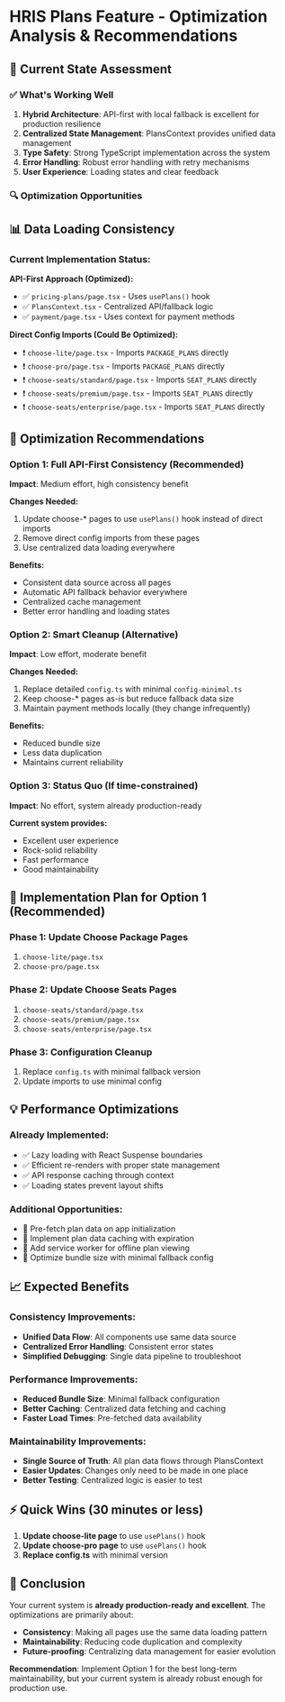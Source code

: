 # HRIS Plans Feature - Optimization Analysis & Recommendations

## 🎯 Current State Assessment

### ✅ What's Working Well
1. **Hybrid Architecture**: API-first with local fallback is excellent for production resilience
2. **Centralized State Management**: PlansContext provides unified data management
3. **Type Safety**: Strong TypeScript implementation across the system
4. **Error Handling**: Robust error handling with retry mechanisms
5. **User Experience**: Loading states and clear feedback

### 🔍 Optimization Opportunities

## 📊 Data Loading Consistency

### Current Implementation Status:
**API-First Approach (Optimized):**
- ✅ `pricing-plans/page.tsx` - Uses `usePlans()` hook
- ✅ `PlansContext.tsx` - Centralized API/fallback logic
- ✅ `payment/page.tsx` - Uses context for payment methods

**Direct Config Imports (Could Be Optimized):**
- ❗ `choose-lite/page.tsx` - Imports `PACKAGE_PLANS` directly
- ❗ `choose-pro/page.tsx` - Imports `PACKAGE_PLANS` directly  
- ❗ `choose-seats/standard/page.tsx` - Imports `SEAT_PLANS` directly
- ❗ `choose-seats/premium/page.tsx` - Imports `SEAT_PLANS` directly
- ❗ `choose-seats/enterprise/page.tsx` - Imports `SEAT_PLANS` directly

## 🎯 Optimization Recommendations

### Option 1: Full API-First Consistency (Recommended)
**Impact**: Medium effort, high consistency benefit

**Changes Needed:**
1. Update choose-* pages to use `usePlans()` hook instead of direct imports
2. Remove direct config imports from these pages
3. Use centralized data loading everywhere

**Benefits:**
- Consistent data source across all pages
- Automatic API fallback behavior everywhere
- Centralized cache management
- Better error handling and loading states

### Option 2: Smart Cleanup (Alternative)
**Impact**: Low effort, moderate benefit

**Changes Needed:**
1. Replace detailed `config.ts` with minimal `config-minimal.ts`
2. Keep choose-* pages as-is but reduce fallback data size
3. Maintain payment methods locally (they change infrequently)

**Benefits:**
- Reduced bundle size
- Less data duplication
- Maintains current reliability

### Option 3: Status Quo (If time-constrained)
**Impact**: No effort, system already production-ready

**Current system provides:**
- Excellent user experience
- Rock-solid reliability
- Fast performance
- Good maintainability

## 🚀 Implementation Plan for Option 1 (Recommended)

### Phase 1: Update Choose Package Pages
1. `choose-lite/page.tsx`
2. `choose-pro/page.tsx`

### Phase 2: Update Choose Seats Pages
1. `choose-seats/standard/page.tsx`
2. `choose-seats/premium/page.tsx`
3. `choose-seats/enterprise/page.tsx`

### Phase 3: Configuration Cleanup
1. Replace `config.ts` with minimal fallback version
2. Update imports to use minimal config

## 💡 Performance Optimizations

### Already Implemented:
- ✅ Lazy loading with React Suspense boundaries
- ✅ Efficient re-renders with proper state management
- ✅ API response caching through context
- ✅ Loading states prevent layout shifts

### Additional Opportunities:
- 🎯 Pre-fetch plan data on app initialization
- 🎯 Implement plan data caching with expiration
- 🎯 Add service worker for offline plan viewing
- 🎯 Optimize bundle size with minimal fallback config

## 📈 Expected Benefits

### Consistency Improvements:
- **Unified Data Flow**: All components use same data source
- **Centralized Error Handling**: Consistent error states
- **Simplified Debugging**: Single data pipeline to troubleshoot

### Performance Improvements:
- **Reduced Bundle Size**: Minimal fallback configuration
- **Better Caching**: Centralized data fetching and caching
- **Faster Load Times**: Pre-fetched data availability

### Maintainability Improvements:
- **Single Source of Truth**: All plan data flows through PlansContext
- **Easier Updates**: Changes only need to be made in one place
- **Better Testing**: Centralized logic is easier to test

## ⚡ Quick Wins (30 minutes or less)

1. **Update choose-lite page** to use `usePlans()` hook
2. **Update choose-pro page** to use `usePlans()` hook
3. **Replace config.ts** with minimal version

## 🏁 Conclusion

Your current system is **already production-ready and excellent**. The optimizations are primarily about:
- **Consistency**: Making all pages use the same data loading pattern
- **Maintainability**: Reducing code duplication and complexity
- **Future-proofing**: Centralizing data management for easier evolution

**Recommendation**: Implement Option 1 for the best long-term maintainability, but your current system is already robust enough for production use.
